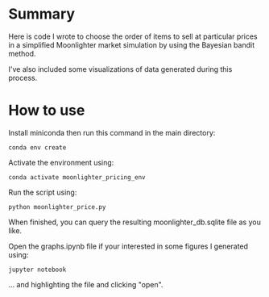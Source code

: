 # Summary
Here is code I wrote to choose the order of items to sell at particular prices in a simplified
Moonlighter market simulation by using the Bayesian bandit method.

I've also included some visualizations of data generated during this process.

# How to use
Install miniconda then run this command in the main directory:
```
conda env create
```
Activate the environment using:
```
conda activate moonlighter_pricing_env
```
Run the script using:
```
python moonlighter_price.py
```
When finished, you can query the resulting moonlighter_db.sqlite file as you like.

Open the graphs.ipynb file if your interested in some figures I generated using:

```
jupyter notebook
```
... and highlighting the file and clicking "open".
